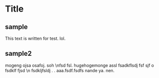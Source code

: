 # Title

## sample

This text is written for test. lol.

## sample2

mogeng ojsa osafoj. soh \\nfsd fsl.
hugehogemonge assl
fsadkflsdj fsf sjf o
fsdklf fjsd \\n
fsdkljfsldj .
.
aaa.fsdf.fsdfs
nande ya.
nen.
